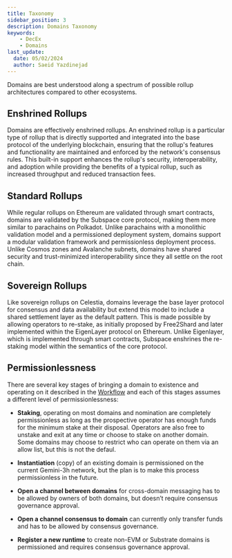 ```yaml
---
title: Taxonomy
sidebar_position: 3
description: Domains Taxonomy
keywords:
    - DecEx
    - Domains
last_update:
  date: 05/02/2024
  author: Saeid Yazdinejad
---
```


Domains are best understood along a spectrum of possible rollup architectures compared to other ecosystems.

## Enshrined Rollups 

Domains are effectively enshrined rollups. An enshrined rollup is a particular type of rollup that is directly supported and integrated into the base protocol of the underlying blockchain, ensuring that the rollup's features and functionality are maintained and enforced by the network's consensus rules. This built-in support enhances the rollup's security, interoperability, and adoption while providing the benefits of a typical rollup, such as increased throughput and reduced transaction fees. 

## Standard Rollups 

While regular rollups on Ethereum are validated through smart contracts, domains are validated by the Subspace core protocol, making them more similar to parachains on Polkadot. Unlike parachains with a monolithic validation model and a permissioned deployment system, domains support a modular validation framework and permissionless deployment process. Unlike Cosmos zones and Avalanche subnets, domains have shared security and trust-minimized interoperability since they all settle on the root chain.

## Sovereign Rollups 

Like sovereign rollups on Celestia, domains leverage the base layer protocol for consensus and data availability but extend this model to include a shared settlement layer as the default pattern. This is made possible by allowing operators to re-stake, as initially proposed by Free2Shard and later implemented within the EigenLayer protocol on Ethereum. Unlike Eigenlayer, which is implemented through smart contracts, Subspace enshrines the re-staking model within the semantics of the core protocol. 

## Permissionlessness

There are several key stages of bringing a domain to existence and operating on it described in the [Workflow](workflow.md) and each of this stages assumes a different level of permissionlessness:

- **Staking**, operating on most domains and nomination are completely permissionless as long as the prospective operator has enough funds for the minimum stake at their disposal. Operators are also free to unstake and exit at any time or choose to stake on another domain. Some domains may choose to restrict who can operate on them via an allow list, but this is not the defaul.
    
- **Instantiation** (copy) of an existing domain is permissioned on the current Gemini-3h network, but the plan is to make this process permissionless in the future.
    
- **Open a channel between domains** for cross-domain messaging has to be allowed by owners of both domains, but doesn’t require consensus governance approval. 
    
- **Open a channel consensus to domain** can currently only transfer funds and has to be allowed by consensus governance.
    
- **Register a new runtime** to create non-EVM or Substrate domains is permissioned and requires consensus governance approval.
